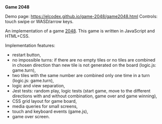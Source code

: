 **Game 2048**

Demo page: https://elcodex.github.io/game-2048/game2048.html
Controls: touch swipe or WASD/arrow keys.

An implementation of a game [2048](https://en.wikipedia.org/wiki/2048_(video_game)).
This game is written in JavaScript and HTML+CSS.

Implementation features:
- restart button,
- no impossible turns: if there are no empty tiles or no tiles are combined in chosen direction than 
new tile is not generated on the board (logic.js: game.turn), 
- two tiles with the same number are combined only one time in a turn (logic.js: game.turn),
- logic and view separation,
- Jest tests: random play, logic tests (start game, move to the different directions with and without 
combination, game over and game winning),
- CSS grid layout for game board,
- media queries for small screens,
- touch and keyboard events (game.js),
- game over screen.
